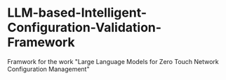 # LLM-based-Intelligent-Configuration-Validation-Framework
Framwork for the work "Large Language Models for Zero Touch Network Configuration Management"
